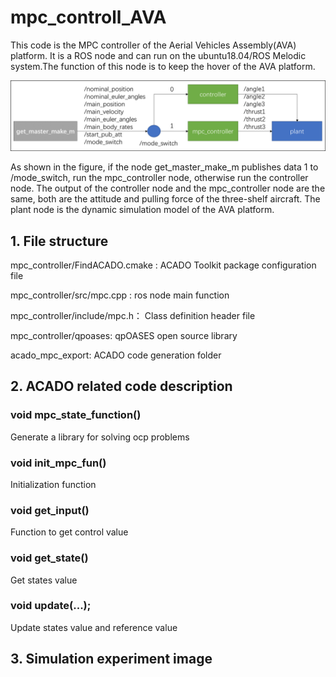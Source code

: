 # mpc_controll_AVA
This code is the MPC controller of the Aerial Vehicles Assembly(AVA) platform. It is a ROS node and can run on the ubuntu18.04/ROS Melodic system.The function of this node is to keep the hover of the AVA platform.

![image](https://github.com/BIT-aerial-robotics/mpc_controll_AVA/blob/master/%E4%BB%A3%E7%A0%81%E6%9E%B6%E6%9E%84.png)

As shown in the figure, if the node get_master_make_m publishes data 1 to /mode_switch, run the mpc_controller node, otherwise run the controller node. The output of the controller node and the mpc_controller node are the same, both are the attitude and pulling force of the three-shelf aircraft. The plant node is the dynamic simulation model of the AVA platform.


## 1. File structure
mpc_controller/FindACADO.cmake : ACADO Toolkit package configuration file

mpc_controller/src/mpc.cpp : ros node main function

mpc_controller/include/mpc.h： Class definition header file

mpc_controller/qpoases: qpOASES open source library

acado_mpc_export: ACADO code generation folder

## 2. ACADO related code description
### void mpc_state_function()
Generate a library for solving ocp problems
### void init_mpc_fun()
Initialization function
### void get_input()
Function to get control value
### void get_state()
Get states value
### void update(...);
Update states value and reference value

## 3. Simulation experiment image
### 
